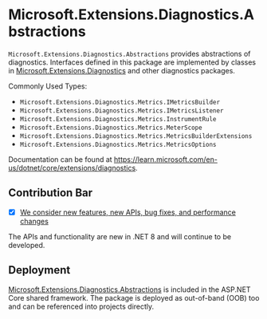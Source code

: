 # Microsoft.Extensions.Diagnostics.Abstractions

`Microsoft.Extensions.Diagnostics.Abstractions` provides abstractions of diagnostics. Interfaces defined in this package are implemented by classes in [Microsoft.Extensions.Diagnostics](https://www.nuget.org/packages/Microsoft.Extensions.Diagnostics/) and other diagnostics packages.

Commonly Used Types:
- `Microsoft.Extensions.Diagnostics.Metrics.IMetricsBuilder`
- `Microsoft.Extensions.Diagnostics.Metrics.IMetricsListener`
- `Microsoft.Extensions.Diagnostics.Metrics.InstrumentRule`
- `Microsoft.Extensions.Diagnostics.Metrics.MeterScope`
- `Microsoft.Extensions.Diagnostics.Metrics.MetricsBuilderExtensions`
- `Microsoft.Extensions.Diagnostics.Metrics.MetricsOptions`

Documentation can be found at https://learn.microsoft.com/en-us/dotnet/core/extensions/diagnostics.

## Contribution Bar
- [x] [We consider new features, new APIs, bug fixes, and performance changes](../../libraries/README.md#primary-bar)

The APIs and functionality are new in .NET 8 and will continue to be developed.

## Deployment
[Microsoft.Extensions.Diagnostics.Abstractions](https://www.nuget.org/packages/Microsoft.Extensions.Diagnostics.Abstractions) is included in the ASP.NET Core shared framework. The package is deployed as out-of-band (OOB) too and can be referenced into projects directly.
